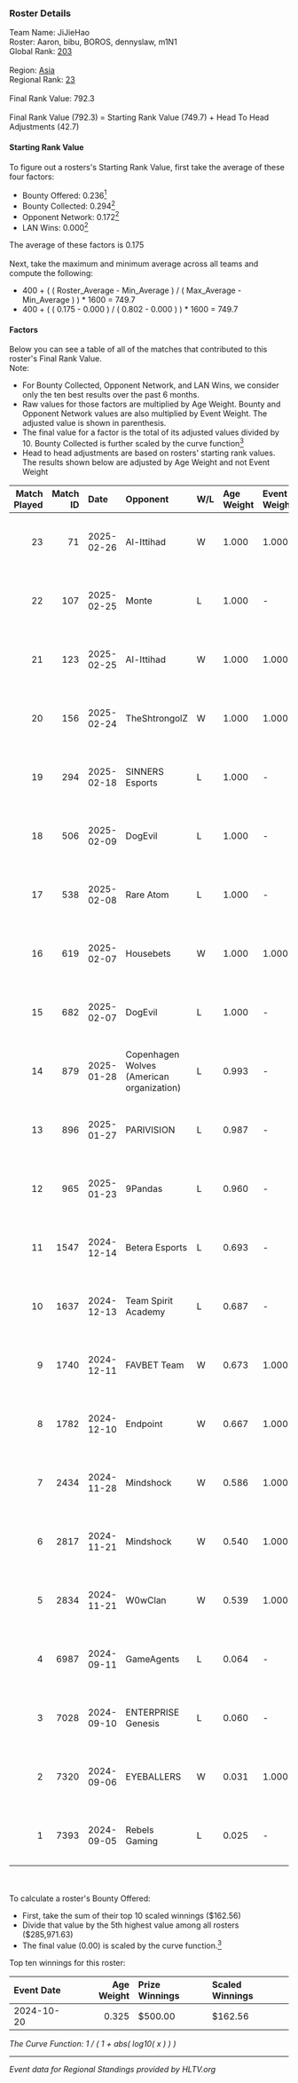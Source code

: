 ### Roster Details<br />
Team Name: JiJieHao<br />
Roster: Aaron, bibu, BOROS, dennyslaw, m1N1<br />
Global Rank: [203](../../standings_global_2025_02_28.md)<br />
<br />
Region: [Asia]( ../../standings_asia_2025_02_28.md)<br />
Regional Rank: [23]( ../../standings_asia_2025_02_28.md)<br />
<br />
Final Rank Value:  792.3<br />
<br />
Final Rank Value (792.3) = Starting Rank Value (749.7) + Head To Head Adjustments (42.7)<br />

#### Starting Rank Value<br />
To figure out a rosters's Starting Rank Value, first take the average of these four factors:<br />
- Bounty Offered: 0.236[<sup>1</sup>](#table2)
- Bounty Collected: 0.294[<sup>2</sup>](#table1)
- Opponent Network: 0.172[<sup>2</sup>](#table1)
- LAN Wins: 0.000[<sup>2</sup>](#table1)

The average of these factors is 0.175<br />
<br />
Next, take the maximum and minimum average across all teams and compute the following:<br />
- 400 + ( ( Roster_Average - Min_Average ) / ( Max_Average - Min_Average ) ) * 1600 = 749.7
- 400 + ( ( 0.175 - 0.000 ) / ( 0.802 - 0.000 ) ) * 1600 = 749.7


#### Factors<br />
Below you can see a table of all of the matches that contributed to this roster's Final Rank Value.<br />
Note:<br />

- For Bounty Collected, Opponent Network, and LAN Wins, we consider only the ten best results over the past 6 months.
- Raw values for those factors are multiplied by Age Weight. Bounty and Opponent Network values are also multiplied by Event Weight. The adjusted value is shown in parenthesis.
- The final value for a factor is the total of its adjusted values divided by 10. Bounty Collected is further scaled by the curve function[<sup>3</sup>](#curveFunction)
- Head to head adjustments are based on rosters' starting rank values. The results shown below are adjusted by Age Weight and not Event Weight
<span id="table1"></span><br />


| Match Played | Match ID | Date       | Opponent                                  | W/L | Age Weight | Event Weight | Bounty Collected | Opponent Network | LAN Wins  | H2H Adj. | Roster                                 |
| -: | -: | :- | :- | :- | :- | :- | :- | :- | :- | -: | :- |
|           23 |       71 | 2025-02-26 | Al-Ittihad                                | W   | 1.000      | 1.000        | 0.002 (0.002)    | 0.206 (0.206)    | 0 (0.000) |    14.19 | Aaron, bibu, BOROS, dennyslaw, m1N1    |
|           22 |      107 | 2025-02-25 | Monte                                     | L   | 1.000      | -            | -                | -                | -         |    -3.03 | Aaron, bibu, BOROS, dennyslaw, m1N1    |
|           21 |      123 | 2025-02-25 | Al-Ittihad                                | W   | 1.000      | 1.000        | 0.002 (0.002)    | 0.206 (0.206)    | 0 (0.000) |    15.15 | Aaron, bibu, BOROS, dennyslaw, m1N1    |
|           20 |      156 | 2025-02-24 | TheShtrongolZ                             | W   | 1.000      | 1.000        | 0.000 (0.000)    | 0.000 (0.000)    | 0 (0.000) |     3.59 | Aaron, bibu, BOROS, dennyslaw, m1N1    |
|           19 |      294 | 2025-02-18 | SINNERS Esports                           | L   | 1.000      | -            | -                | -                | -         |    -3.70 | Aaron, bibu, dennyslaw, ISSAA, m1N1    |
|           18 |      506 | 2025-02-09 | DogEvil                                   | L   | 1.000      | -            | -                | -                | -         |    -5.71 | Aaron, bibu, dennyslaw, ISSAA, m1N1    |
|           17 |      538 | 2025-02-08 | Rare Atom                                 | L   | 1.000      | -            | -                | -                | -         |    -4.05 | Aaron, bibu, dennyslaw, ISSAA, m1N1    |
|           16 |      619 | 2025-02-07 | Housebets                                 | W   | 1.000      | 1.000        | 0.002 (0.002)    | 0.275 (0.275)    | 0 (0.000) |    14.60 | Aaron, bibu, dennyslaw, ISSAA, m1N1    |
|           15 |      682 | 2025-02-07 | DogEvil                                   | L   | 1.000      | -            | -                | -                | -         |    -5.48 | Aaron, bibu, dennyslaw, ISSAA, m1N1    |
|           14 |      879 | 2025-01-28 | Copenhagen Wolves (American organization) | L   | 0.993      | -            | -                | -                | -         |    -4.28 | Aaron, bibu, dennyslaw, ISSAA, m1N1    |
|           13 |      896 | 2025-01-27 | PARIVISION                                | L   | 0.987      | -            | -                | -                | -         |    -5.83 | Aaron, bibu, dennyslaw, ISSAA, m1N1    |
|           12 |      965 | 2025-01-23 | 9Pandas                                   | L   | 0.960      | -            | -                | -                | -         |    -1.92 | Aaron, bibu, dennyslaw, ISSAA, m1N1    |
|           11 |     1547 | 2024-12-14 | Betera Esports                            | L   | 0.693      | -            | -                | -                | -         |    -7.79 | Aaron, bibu, dennyslaw, ISSAA, m1N1    |
|           10 |     1637 | 2024-12-13 | Team Spirit Academy                       | L   | 0.687      | -            | -                | -                | -         |    -1.69 | Aaron, bibu, dennyslaw, ISSAA, m1N1    |
|            9 |     1740 | 2024-12-11 | FAVBET Team                               | W   | 0.673      | 1.000        | 0.038 (0.026)    | 0.969 (0.652)    | 0 (0.000) |    18.95 | Aaron, bibu, dennyslaw, ISSAA, m1N1    |
|            8 |     1782 | 2024-12-10 | Endpoint                                  | W   | 0.667      | 1.000        | 0.010 (0.007)    | 0.417 (0.278)    | 0 (0.000) |    14.30 | Aaron, bibu, dennyslaw, ISSAA, m1N1    |
|            7 |     2434 | 2024-11-28 | Mindshock                                 | W   | 0.586      | 1.000        | 0.000 (0.000)    | 0.079 (0.046)    | 0 (0.000) |     2.44 | Aaron, bibu, dennyslaw, ISSAA, m1N1    |
|            6 |     2817 | 2024-11-21 | Mindshock                                 | W   | 0.540      | 1.000        | 0.000 (0.000)    | 0.079 (0.043)    | 0 (0.000) |     2.20 | Aaron, bibu, dennyslaw, ISSAA, m1N1    |
|            5 |     2834 | 2024-11-21 | W0wClan                                   | W   | 0.539      | 1.000        | 0.000 (0.000)    | 0.000 (0.000)    | 0 (0.000) |     2.10 | Aaron, bibu, dennyslaw, ISSAA, m1N1    |
|            4 |     6987 | 2024-09-11 | GameAgents                                | L   | 0.064      | -            | -                | -                | -         |    -0.84 | 0SAMAS, Aaron, bibu, dennyslaw, m1N1   |
|            3 |     7028 | 2024-09-10 | ENTERPRISE Genesis                        | L   | 0.060      | -            | -                | -                | -         |    -1.09 | Aaron, bibu, Chawzyyy, dennyslaw, Vegi |
|            2 |     7320 | 2024-09-06 | EYEBALLERS                                | W   | 0.031      | 1.000        | 0.022 (0.001)    | 0.334 (0.010)    | 0 (0.000) |     0.76 | 0SAMAS, Aaron, bibu, dennyslaw, m1N1   |
|            1 |     7393 | 2024-09-05 | Rebels Gaming                             | L   | 0.025      | -            | -                | -                | -         |    -0.24 | 0SAMAS, Aaron, bibu, dennyslaw, m1N1   |

<br />
<span id="table2"></span><br />
To calculate a roster's Bounty Offered:<br />

- First, take the sum of their top 10 scaled winnings ($162.56)
- Divide that value by the 5th highest value among all rosters ($285,971.63)
- The final value (0.00) is scaled by the curve function.[<sup>3</sup>](#curveFunction)

Top ten winnings for this roster:<br />

| Event Date | Age Weight | Prize Winnings | Scaled Winnings |
| :- | -: | :- | :- |
| 2024-10-20 |      0.325 | $500.00        | $162.56         |


<span id="curveFunction"></span>_The Curve Function: 1 / ( 1 + abs( log10( x ) ) )_<br />

---
_Event data for Regional Standings provided by HLTV.org_<br />
